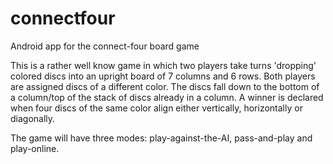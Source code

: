 # connectfour
Android app for the connect-four board game

This is a rather well know game in which two players take turns 'dropping' colored discs into an upright board of 7 columns and 6 rows. Both players are assigned discs of a different color. The discs fall down to the bottom of a column/top of the stack of discs already in a column. A winner is declared when four discs of the same color align either vertically, horizontally or diagonally.

The game will have three modes: play-against-the-AI, pass-and-play and play-online. 
